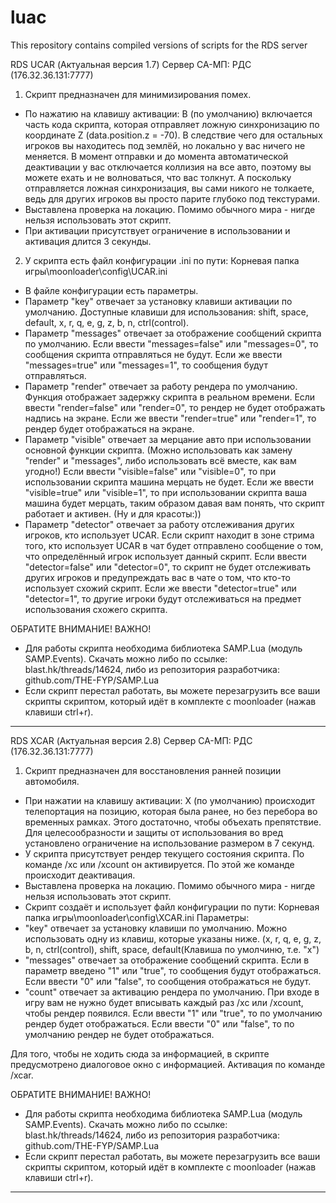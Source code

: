 # luac
This repository contains compiled versions of scripts for the RDS server

RDS UCAR (Актуальная версия 1.7)
Сервер СА-МП: РДС (176.32.36.131:7777)
1. Скрипт предназначен для минимизирования помех.
- По нажатию на клавишу активации: B (по умолчанию) включается часть кода скрипта, которая отправляет ложную синхронизацию по координате Z (data.position.z = -70).
В следствие чего для остальных игроков вы находитесь под землёй, но локально у вас ничего не меняется. В момент отправки и до момента автоматической деактивации
у вас отключается коллизия на все авто, поэтому вы можете ехать и не волноваться, что вас толкнут. А поскольку отправляется ложная синхронизация, вы сами никого не толкаете,
ведь для других игроков вы просто парите глубоко под текстурами.
- Выставлена проверка на локацию. Помимо обычного мира - нигде нельзя использовать этот скрипт.
- При активации присутствует ограничение в использовании и активация длится 3 секунды.
2. У скрипта есть файл конфигурации .ini по пути: Корневая папка игры\moonloader\config\UCAR.ini
- В файле конфигурации есть параметры.
- Параметр "key" отвечает за установку клавиши активации по умолчанию.
Доступные клавиши для использования: shift, space, default, x, r, q, e, g, z, b, n, ctrl(control).
- Параметр "messages" отвечает за отображение сообщений скрипта по умолчанию.
Если ввести "messages=false" или "messages=0", то сообщения скрипта отправляться не будут. Если же ввести "messages=true" или "messages=1", то сообщения будут отправляться.
- Параметр "render" отвечает за работу рендера по умолчанию. Функция отображает задержку скрипта в реальном времени.
Если ввести "render=false" или "render=0", то рендер не будет отображать надпись на экране. Если же ввести "render=true" или "render=1", то рендер будет отображаться на экране.
- Параметр "visible" отвечает за мерцание авто при использовании основной функции скрипта. (Можно использовать как замену "render" и "messages", либо использовать всё вместе, как вам угодно!)
Если ввести "visible=false" или "visible=0", то при использовании скрипта машина мерцать не будет. Если же ввести "visible=true" или "visible=1", то при использовании скрипта ваша машина будет мерцать, таким образом давая вам понять, что скрипт работает и активен. (Ну и для красоты:))
- Параметр "detector" отвечает за работу отслеживания других игроков, кто использует UCAR. Если скрипт находит в зоне стрима того, кто использует UCAR в чат будет отправлено сообщение о том, что определённый игрок использует данный скрипт.
Если ввести "detector=false" или "detector=0", то скрипт не будет отслеживать других игроков и предупреждать вас в чате о том, что кто-то использует схожий скрипт. Если же ввести "detector=true" или "detector=1", то другие игроки будут отслеживаться на предмет использования схожего скрипта.

ОБРАТИТЕ ВНИМАНИЕ! ВАЖНО!
- Для работы скрипта необходима библиотека SAMP.Lua (модуль SAMP.Events). Скачать можно либо по ссылке: blast.hk/threads/14624, либо из репозитория разработчика: github.com/THE-FYP/SAMP.Lua
- Если скрипт перестал работать, вы можете перезагрузить все ваши скрипты скриптом, который идёт в комплекте с moonloader (нажав клавиши ctrl+r).

-------------------------------------------------------------------------------------------------------------------------------------------------------------------------------

RDS XCAR (Актуальная версия 2.8)
Сервер СА-МП: РДС (176.32.36.131:7777)
1. Скрипт предназначен для восстановления ранней позиции автомобиля.
- При нажатии на клавишу активации: X (по умолчанию) происходит телепортация на позицию, которая была ранее, но без перебора во временных рамках.
Этого достаточно, чтобы объехать препятствие. Для целесообразности и защиты от использования во вред установлено ограничение на использование размером в 7 секунд.
- У скрипта присутствует рендер текущего состояния скрипта. По команде /xc или /xcount он активируется. По этой же команде происходит деактивация.
- Выставлена проверка на локацию. Помимо обычного мира - нигде нельзя использовать этот скрипт.
- Скрипт создаёт и использует файл конфигурации по пути: Корневая папка игры\moonloader\config\XCAR.ini
Параметры:
- "key" отвечает за установку клавиши по умолчанию. Можно использовать одну из клавиш, которые указаны ниже.
(x, r, q, e, g, z, b, n, ctrl(control), shift, space, default(Клавиша по умолчиню, т.е. "x")
- "messages" отвечает за отображение сообщений скрипта. Если в параметр введено "1" или "true", то сообщения будут отображаться. Если ввести "0" или "false", то сообщения отображаться не будут.
- "count" отвечает за активацию рендера по умолчанию. При входе в игру вам не нужно будет вписывать каждый раз /xc или /xcount, чтобы рендер появился.
Если ввести "1" или "true", то по умолчанию рендер будет отображаться. Если ввести "0" или "false", то по умолчанию рендер не будет отображаться.

Для того, чтобы не ходить сюда за информацией, в скрипте предусмотрено диалоговое окно с информацией. Активация по команде /xcar.

ОБРАТИТЕ ВНИМАНИЕ! ВАЖНО!
- Для работы скрипта необходима библиотека SAMP.Lua (модуль SAMP.Events). Скачать можно либо по ссылке: blast.hk/threads/14624, либо из репозитория разработчика: github.com/THE-FYP/SAMP.Lua
- Если скрипт перестал работать, вы можете перезагрузить все ваши скрипты скриптом, который идёт в комплекте с moonloader (нажав клавиши ctrl+r).

-------------------------------------------------------------------------------------------------------------------------------------------------------------------------------
